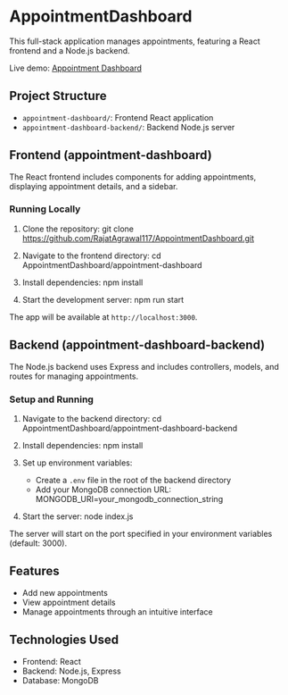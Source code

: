 # AppointmentDashboard

This full-stack application manages appointments, featuring a React frontend and a Node.js backend.

Live demo: [Appointment Dashboard](https://appointment-dashboard-3mn7q68yo.vercel.app/)

## Project Structure

- `appointment-dashboard/`: Frontend React application
- `appointment-dashboard-backend/`: Backend Node.js server

## Frontend (appointment-dashboard)

The React frontend includes components for adding appointments, displaying appointment details, and a sidebar.

### Running Locally

1. Clone the repository:
   git clone https://github.com/RajatAgrawal117/AppointmentDashboard.git

2. Navigate to the frontend directory:
   cd AppointmentDashboard/appointment-dashboard

3. Install dependencies:
   npm install

4. Start the development server:
   npm run start

The app will be available at `http://localhost:3000`.

## Backend (appointment-dashboard-backend)

The Node.js backend uses Express and includes controllers, models, and routes for managing appointments.

### Setup and Running

1. Navigate to the backend directory:
   cd AppointmentDashboard/appointment-dashboard-backend

2. Install dependencies:
   npm install

3. Set up environment variables:
   - Create a `.env` file in the root of the backend directory
   - Add your MongoDB connection URL:
     MONGODB_URI=your_mongodb_connection_string

4. Start the server:
   node index.js

The server will start on the port specified in your environment variables (default: 3000).

## Features

- Add new appointments
- View appointment details
- Manage appointments through an intuitive interface

## Technologies Used

- Frontend: React
- Backend: Node.js, Express
- Database: MongoDB

